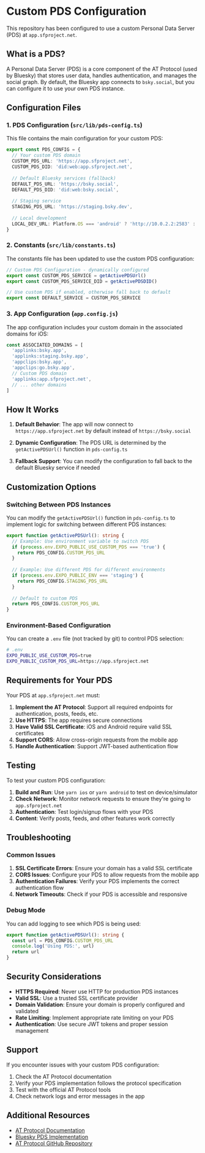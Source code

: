 # Custom PDS Configuration

This repository has been configured to use a custom Personal Data Server (PDS) at `app.sfproject.net`.

## What is a PDS?

A Personal Data Server (PDS) is a core component of the AT Protocol (used by Bluesky) that stores user data, handles authentication, and manages the social graph. By default, the Bluesky app connects to `bsky.social`, but you can configure it to use your own PDS instance.

## Configuration Files

### 1. PDS Configuration (`src/lib/pds-config.ts`)

This file contains the main configuration for your custom PDS:

```typescript
export const PDS_CONFIG = {
  // Your custom PDS domain
  CUSTOM_PDS_URL: 'https://app.sfproject.net',
  CUSTOM_PDS_DID: 'did:web:app.sfproject.net',
  
  // Default Bluesky services (fallback)
  DEFAULT_PDS_URL: 'https://bsky.social',
  DEFAULT_PDS_DID: 'did:web:bsky.social',
  
  // Staging service
  STAGING_PDS_URL: 'https://staging.bsky.dev',
  
  // Local development
  LOCAL_DEV_URL: Platform.OS === 'android' ? 'http://10.0.2.2:2583' : 'http://localhost:2583',
}
```

### 2. Constants (`src/lib/constants.ts`)

The constants file has been updated to use the custom PDS configuration:

```typescript
// Custom PDS Configuration - dynamically configured
export const CUSTOM_PDS_SERVICE = getActivePDSUrl()
export const CUSTOM_PDS_SERVICE_DID = getActivePDSDID()

// Use custom PDS if enabled, otherwise fall back to default
export const DEFAULT_SERVICE = CUSTOM_PDS_SERVICE
```

### 3. App Configuration (`app.config.js`)

The app configuration includes your custom domain in the associated domains for iOS:

```javascript
const ASSOCIATED_DOMAINS = [
  'applinks:bsky.app',
  'applinks:staging.bsky.app',
  'appclips:bsky.app',
  'appclips:go.bsky.app',
  // Custom PDS domain
  'applinks:app.sfproject.net',
  // ... other domains
]
```

## How It Works

1. **Default Behavior**: The app will now connect to `https://app.sfproject.net` by default instead of `https://bsky.social`

2. **Dynamic Configuration**: The PDS URL is determined by the `getActivePDSUrl()` function in `pds-config.ts`

3. **Fallback Support**: You can modify the configuration to fall back to the default Bluesky service if needed

## Customization Options

### Switching Between PDS Instances

You can modify the `getActivePDSUrl()` function in `pds-config.ts` to implement logic for switching between different PDS instances:

```typescript
export function getActivePDSUrl(): string {
  // Example: Use environment variable to switch PDS
  if (process.env.EXPO_PUBLIC_USE_CUSTOM_PDS === 'true') {
    return PDS_CONFIG.CUSTOM_PDS_URL
  }
  
  // Example: Use different PDS for different environments
  if (process.env.EXPO_PUBLIC_ENV === 'staging') {
    return PDS_CONFIG.STAGING_PDS_URL
  }
  
  // Default to custom PDS
  return PDS_CONFIG.CUSTOM_PDS_URL
}
```

### Environment-Based Configuration

You can create a `.env` file (not tracked by git) to control PDS selection:

```bash
# .env
EXPO_PUBLIC_USE_CUSTOM_PDS=true
EXPO_PUBLIC_CUSTOM_PDS_URL=https://app.sfproject.net
```

## Requirements for Your PDS

Your PDS at `app.sfproject.net` must:

1. **Implement the AT Protocol**: Support all required endpoints for authentication, posts, feeds, etc.
2. **Use HTTPS**: The app requires secure connections
3. **Have Valid SSL Certificate**: iOS and Android require valid SSL certificates
4. **Support CORS**: Allow cross-origin requests from the mobile app
5. **Handle Authentication**: Support JWT-based authentication flow

## Testing

To test your custom PDS configuration:

1. **Build and Run**: Use `yarn ios` or `yarn android` to test on device/simulator
2. **Check Network**: Monitor network requests to ensure they're going to `app.sfproject.net`
3. **Authentication**: Test login/signup flows with your PDS
4. **Content**: Verify posts, feeds, and other features work correctly

## Troubleshooting

### Common Issues

1. **SSL Certificate Errors**: Ensure your domain has a valid SSL certificate
2. **CORS Issues**: Configure your PDS to allow requests from the mobile app
3. **Authentication Failures**: Verify your PDS implements the correct authentication flow
4. **Network Timeouts**: Check if your PDS is accessible and responsive

### Debug Mode

You can add logging to see which PDS is being used:

```typescript
export function getActivePDSUrl(): string {
  const url = PDS_CONFIG.CUSTOM_PDS_URL
  console.log('Using PDS:', url)
  return url
}
```

## Security Considerations

- **HTTPS Required**: Never use HTTP for production PDS instances
- **Valid SSL**: Use a trusted SSL certificate provider
- **Domain Validation**: Ensure your domain is properly configured and validated
- **Rate Limiting**: Implement appropriate rate limiting on your PDS
- **Authentication**: Use secure JWT tokens and proper session management

## Support

If you encounter issues with your custom PDS configuration:

1. Check the AT Protocol documentation
2. Verify your PDS implementation follows the protocol specification
3. Test with the official AT Protocol tools
4. Check network logs and error messages in the app

## Additional Resources

- [AT Protocol Documentation](https://atproto.com/)
- [Bluesky PDS Implementation](https://github.com/bluesky-social/atproto)
- [AT Protocol GitHub Repository](https://github.com/bluesky-social/atproto)


